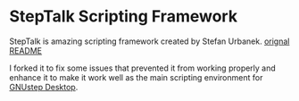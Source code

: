 # StepTalk Scripting Framework

StepTalk is amazing scripting framework created by Stefan Urbanek. [orignal README](https://github.com/onflapp/libs-steptalk/blob/master/README)

I forked it to fix some issues that prevented it from working properly and enhance it 
to make it work well as the main scripting environment for [GNUstep Desktop](https://github.com/onflapp/gs-desktop).
